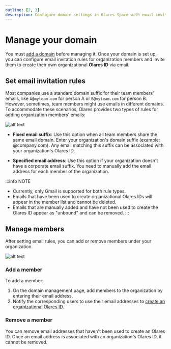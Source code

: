 ```yaml
---
outline: [2, 3]
description: Configure domain settings in Olares Space with email invitation rules and member management. Administrate organizational Olares IDs for seamless team collaboration.
---
```


# Manage your domain

You must [add a domain](host-domain.md#add-your-domain) before managing it. Once your domain is set up, you can configure email invitation rules for organization members and invite them to create their own organizational **Olares ID** via email.

## Set email invitation rules

Most companies use a standard domain suffix for their team members' emails, like `A@myteam.com` for person A or `B@myteam.com` for person B. However, sometimes, team members might use emails in different domains. To accommodate these scenarios, Olares provides two types of rules for adding organization members' emails:

![alt text](/images/how-to/space/set_rule.jpg#bordered)

- **Fixed email suffix**: Use this option when all team members share the same email domain. Enter your organization's domain suffix (example: @company.com). Any email matching this suffix can be associated with your organization's Olares ID.

- **Specified email address**: Use this option if your organization doesn't have a corporate email suffix. You need to manually add the email address for each member of the organization.

:::info NOTE
- Currently, only Gmail is supported for both rule types.
- Emails that have been used to create organizational Olares IDs will appear in the member list and cannot be deleted.
- Emails that are manually added and have not been used to create the Olares ID appear as "unbound" and can be removed.
:::

## Manage members

After setting email rules, you can add or remove members under your organization.

![alt text](/images/how-to/space/management_members.jpg#bordered)

### Add a member

To add a member:

1. On the domain management page, add members to the organization by entering their email address.
2. Notify the corresponding users to use their email addresses to [create an organizational Olares ID](host-domain.md#create-an-org-olares-id).

### Remove a member

You can remove email addresses that haven't been used to create an Olares ID. Once an email address is associated with an organization's Olares ID, it cannot be removed.